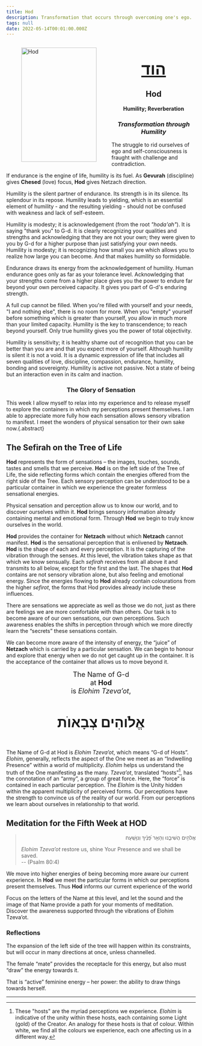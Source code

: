 ```yaml
---
title: Hod
description: Transformation that occurs through overcoming one's ego.
tags: null
date: 2022-05-14T00:01:00.000Z
---
```


<figure style='float: left'>
 <a href='/posts/img/freedom/week5/5.0-Hod.png' target="_blank">
   <img src='/posts/img/freedom/week5/5.0-Hod_s.png' alt='Hod' width='200' height='304' />
 </a>
</figure>

<div style="text-align: center; font-weight: bold">
<h1 style="font-size: 300%; text-decoration: underline">הוד</h1>
<h2>Hod</h2>
<p>Humility; Reverberation<p />
<h3 style="font-style: italic">Transformation through Humility</h3>
</div>

<div class="abstract">

The struggle to rid ourselves of ego and self-consciousness is fraught with challenge and contradiction.

If endurance is the engine of life, humility is its fuel. As **Gevurah** (discipline) gives **Chesed** (love) focus, **Hod** gives Netzach direction.

Humility is the silent partner of endurance. Its strength is in its silence. Its splendour in its repose. Humility leads to yielding, which is an essential element of humility - and the resulting yielding - should not be confused with weakness and lack of self-esteem.

Humility is modesty; it is acknowledgement (from the root _"hoda'ah"_). It is saying "thank you" to G-d. It is clearly recognizing your qualities and strengths and acknowledging that they are not your own; they were given to you by G-d for a higher purpose than just satisfying your own needs. Humility is modesty; it is recognizing how small you are which allows you to realize how large you can become. And that makes humility so formidable.

Endurance draws its energy from the acknowledgement of humility. Human endurance goes only as far as your tolerance level. Acknowledging that your strengths come from a higher place gives you the power to endure far beyond your own perceived capacity. It gives you part of G-d's enduring strength.

A full cup cannot be filled. When you're filled with yourself and your needs, "I and nothing else", there is no room for more. When you "empty" yourself before something which is greater than yourself, you allow in much more than your limited capacity. Humility is the key to transcendence; to reach beyond yourself. Only true humility gives you the power of total objectivity.

Humility is sensitivity; it is healthy shame out of recognition that you can be better than you are and that you expect more of yourself. Although humility is silent it is not a void. It is a dynamic expression of life that includes all seven qualities of love, discipline, compassion, endurance, humility, bonding and sovereignty. Humility is active not passive. Not a state of being but an interaction even in its calm and inaction.

</div>

<h3 style="text-align:center">The Glory of Sensation</h3>

This week I allow myself to relax into my experience and to release myself to explore the containers in which my perceptions present themselves. I am able to appreciate more fully how each sensation allows sensory vibration to manifest. I meet the wonders of physical sensation tor their own sake now.{.abstract}

## The Sefirah on the Tree of Life

**Hod** represents the form of sensations – the images, touches, sounds, tastes and smells that we perceive. **Hod** is on the left side of the Tree of Life, the side reflecting forms which contain the energies offered from the right side of the Tree. Each sensory perception can be understood to be a particular container in which we experience the greater formless sensational energies.

Physical sensation and perception allow us to know our world, and to discover ourselves within it. **Hod** brings sensory information already containing mental and emotional form. Through **Hod** we begin to truly know ourselves in the world.

**Hod** provides the container for **Netzach** without which **Netzach** cannot manifest. **Hod** is the sensational perception that is enlivened by **Netzach**. **Hod** is the shape of each and every perception. It is the capturing of the vibration through the senses. At this level, the vibration takes shape as that which we know sensually. Each _sefirah_ receives from all above it and transmits to all below, except for the first and the last. The shapes that **Hod** contains are not sensory vibration alone, but also feeling and emotional energy. Since the energies flowing to **Hod** already contain colourations from the higher _sefirot_, the forms that Hod provides already include these influences.

There are sensations we appreciate as well as those we do not, just as there are feelings we are more comfortable with than others. Our task is to become aware of our own sensations, our own perceptions. Such awareness enables the shifts in perception through which we more directly learn the “secrets” these sensations contain.

We can become more aware of the intensity of energy, the “juice” of **Netzach** which is carried by a particular sensation. We can begin to honour and explore that energy when we do not get caught up in the container. It is the acceptance of the container that allows us to move beyond it.

<div style="text-align: center; font-size: 130%">
The Name of G-d<br />
at <strong>Hod</strong></br >
is <em>Elohim Tzeva’ot</em>,
<h4 style="font-size: 200%">
אֱלֺוהִים צְבָאוֺת</h4>
</div>

The Name of G-d at Hod is _Elohim Tzeva’ot_, which means “G-d of Hosts”. _Elohim_, generally, reflects the aspect of the One we meet as an “Indwelling Presence” within a world of multiplicity. _Elohim_ helps us understand the truth of the One manifesting as the many. _Tzeva’ot_, translated “hosts”[^1], has the connotation of an “army”, a group of great force. Here, the “force” is contained in each particular perception. The _Elohim_ is the Unity hidden within the apparent multiplicity of perceived forms. Our perceptions have the strength to convince us of the reality of our world. From our perceptions we learn about ourselves in relationship to that world.

## Meditation for the Fifth Week at HOD

<blockquote>
<p dir="rtl">
אֱלֹהִ֥ים הֲשִׁיבֵ֑נוּ וְהָאֵ֥ר פָּ֝נֶ֗יךָ וְנִוָּשֵֽׁעָה׃
</p>
<p>
<em>Elohim Tzeva’ot</em> restore us, shine Your Presence and we shall be saved.<br />
-- (Psalm 80:4)
</p>
</blockquote>

We move into higher energies of being becoming more aware ֹֹour current experience. In **Hod** we meet the particular forms in which our perceptions present themselves. Thus **Hod** informs our current experience of the world

<div class="abstract">

Focus on the letters of the Name at this level, and let the sound and the image of that Name provide a path for your moments of meditation. Discover the awareness supported through the vibrations of <span style="font-style: normal">Elohim Tzeva’ot</span>.

</div>

<h3>Reflections</h3>

<div class="note">

The expansion of the left side of the tree will happen within its constraints, but will occur in many directions at once, unless channelled.

The female “mate” provides the receptacle for this energy, but also must “draw” the energy towards it.

That is “active” feminine energy – her power: the ability to draw things towards herself.
</div>

---

[^1]: These "hosts" are the myriad perceptions we experience. _Elohim_ is indicative of the unity within these hosts, each containing some Light (gold) of the Creator.
An analogy for these hosts is that of colour. Within white, we find all the colours we experience, each one affecting us in a different way.
